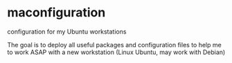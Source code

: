 # maconfiguration
configuration for my Ubuntu workstations

The goal is to deploy all useful packages and configuration files to help me to work ASAP with a new workstation (Linux Ubuntu, may work with Debian)
